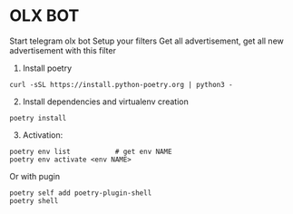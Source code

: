 # OLX BOT

Start telegram olx bot
Setup your filters
Get all advertisement, get all new advertisement with this filter



1. Install poetry
```
curl -sSL https://install.python-poetry.org | python3 -
```

2. Install dependencies and virtualenv creation
```
poetry install
```

3. Activation:
```
poetry env list           # get env NAME
poetry env activate <env NAME>
```

Or with pugin

```
poetry self add poetry-plugin-shell
poetry shell
```